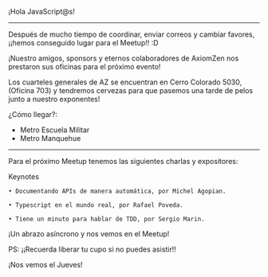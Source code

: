¡Hola JavaScript@s! 

------------------------------------

Después de mucho tiempo de coordinar, enviar correos y cambiar favores, ¡¡hemos conseguido lugar para el Meetup!! :D
 
¡Nuestro amigos, sponsors y eternos colaboradores de AxiomZen nos prestaron sus oficinas para el próximo evento!

Los cuarteles generales de AZ se encuentran en Cerro Colorado 5030, (Oficina 703) y tendremos cervezas para que pasemos una tarde de pelos junto a nuestro exponentes!  

¿Cómo llegar?:
- Metro Escuela Militar
- Metro Manquehue

------------------------------------

Para el próximo Meetup tenemos las siguientes charlas y expositores:

Keynotes

    • Documentando APIs de manera automática, por Michel Agopian.

    • Typescript en el mundo real, por Rafael Poveda.

    • Tiene un minuto para hablar de TDD, por Sergio Marin.

¡Un abrazo asíncrono y nos vemos en el Meetup!


PS: ¡¡Recuerda liberar tu cupo si no puedes asistir!!

¡Nos vemos el Jueves!
